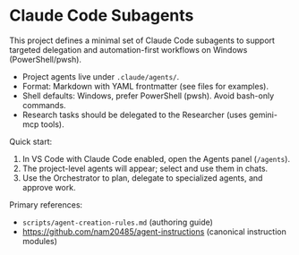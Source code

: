 # Claude Code Subagents

This project defines a minimal set of Claude Code subagents to support targeted delegation and automation-first workflows on Windows (PowerShell/pwsh).

- Project agents live under `.claude/agents/`.
- Format: Markdown with YAML frontmatter (see files for examples).
- Shell defaults: Windows, prefer PowerShell (pwsh). Avoid bash-only commands.
- Research tasks should be delegated to the Researcher (uses gemini-mcp tools).

Quick start:
1) In VS Code with Claude Code enabled, open the Agents panel (`/agents`).
2) The project-level agents will appear; select and use them in chats.
3) Use the Orchestrator to plan, delegate to specialized agents, and approve work.

Primary references:
- `scripts/agent-creation-rules.md` (authoring guide)
- https://github.com/nam20485/agent-instructions (canonical instruction modules)
